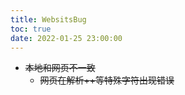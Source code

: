 ```yaml
---
title: WebsitsBug
toc: true
date: 2022-01-25 23:00:00
---
```


- ~~本地和网页不一致~~
  - ~~网页在解析++等特殊字符出现错误~~
